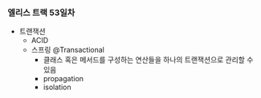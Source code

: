 ### 엘리스 트랙 53일차

- 트랜잭션
  - ACID 
  - 스프링 @Transactional
    - 클래스 혹은 메서드를 구성하는 연산들을 하나의 트랜잭션으로 관리할 수 있음
    - propagation
    - isolation